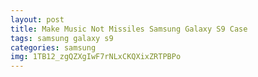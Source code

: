 ```yaml
---
layout: post
title: Make Music Not Missiles Samsung Galaxy S9 Case
tags: samsung galaxy s9
categories: samsung
img: 1TB12_zgQZXgIwF7rNLxCKQXixZRTPBPo
---
```

